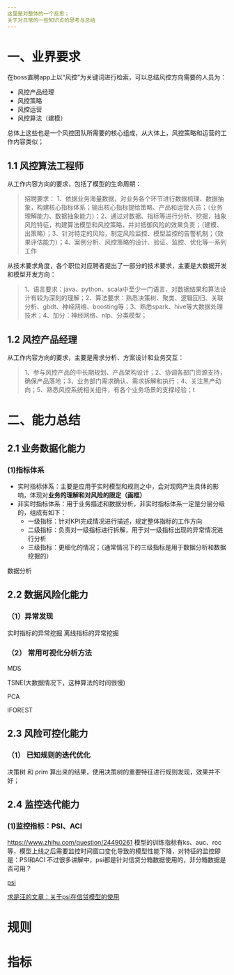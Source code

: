 ```yaml
---
这里是对整体的一个反思；
关于对日常的一些知识点的思考与总结
---
```


# 一、业界要求
在boss直聘app上以“风控”为关键词进行检索，可以总结风控方向需要的人员为：

- 风控产品经理
- 风控策略
- 风控运营
- 风控算法（建模） 

总体上这些也是一个风控团队所需要的核心组成，从大体上，风控策略和运营的工作内容类似；

## 1.1 风控算法工程师
从工作内容方向的要求，包括了模型的生命周期：
> 招聘要求：
> 1、依据业务海量数据，对业务各个环节进行数据梳理、数据抽象，构建核心指标体系；输出核心指标提给策略、产品和运营人员；（业务理解能力、数据抽象能力）；2、通过对数据、指标等进行分析、挖掘，抽象风险特征，构建算法模型和风控策略，并对抵御风险的效果负责；（建模、出策略）；3、针对特定的风险，制定风险监控、模型监控的告警机制；（效果评估能力）；4、案例分析、风控策略的设计、验证、监控、优化等一系列工作

从技术要求角度，各个职位对应聘者提出了一部分的技术要求，主要是大数据开发和模型开发方向：
> 1、语言要求：java、python、scala中至少一门语言，对数据结果和算法设计有较为深刻的理解；2、算法要求：熟悉决策树、聚类、逻辑回归、关联分析、gbdt、神经网络、boosting等；3、熟悉spark、hive等大数据处理技术；4、加分：神经网络、nlp、分类模型；


## 1.2 风控产品经理
从工作内容方向的要求，主要是需求分析、方案设计和业务交互：
>1、参与风控产品的中长期规划、产品架构设计；2、协调各部门资源支持，确保产品落地；3、业务部门需求确认、需求拆解和执行；4、关注黑产动向；5、熟悉风控系统相关组件，有各个业务场景的支撑经验；t



# 二、能力总结

## 2.1 业务数据化能力
### (1)指标体系
- 实时指标体系：主要是应用于实时模型和规则之中，会对现网产生具体的影响，体现对**业务的理解和对风险的限定（画框）**
- 非实时指标体系：用于业务描述和数据分析，非实时指标体系一定是分层分级的，组成有如下：
  - 一级指标：针对KPI完成情况进行描述，规定整体指标的工作方向
  - 二级指标：负责对一级指标进行拆解，用于对一级指标出现的异常情况进行分析
  - 三级指标：更细化的情况；（通常情况下的三级指标是用于数据分析和数据挖掘的）

数据分析

## 2.2 数据风险化能力
### （1）异常发现
实时指标的异常挖掘
离线指标的异常挖掘

###


### （2） 常用可视化分析方法

MDS

TSNE(大数据情况下，这种算法的时间很慢)

PCA

IFOREST


## 2.3 风险可控化能力
### （1） 已知规则的迭代优化
决策树 和 prim 算出来的结果，使用决策树的重要特征进行规则发现，效果并不好；

## 2.4 监控迭代能力
### (1)监控指标：PSI、ACI

https://www.zhihu.com/question/24490261
模型的训练指标有ks、auc、roc等，模型上线之后需要监控时间窗口变化导致的模型性能下降，对特征的监控即是：PSI和ACI
不过很多讲解中，psi都是针对信贷分箱数据使用的，非分箱数据是否可用？

[psi](https://zhuanlan.zhihu.com/p/377396435)

[求是汪的文章：关于psi在信贷模型的使用](https://zhuanlan.zhihu.com/p/79682292)



# 规则 

# 指标